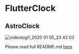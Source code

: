 # FlutterClock

AstroClock
-
![videotogif_2020 01 05_23 42 03](https://user-images.githubusercontent.com/20029287/71784098-7abeea00-3015-11ea-9ad2-3e1b58051f29.gif)

Please read full README.md [here](https://github.com/Jithin-Jude/flutter_clock/tree/master/astro_clock)
